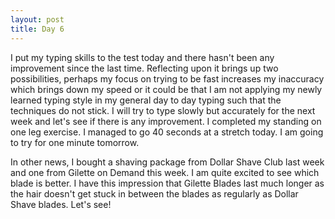 ```yaml
---
layout: post
title: Day 6
---
```


I put my typing skills to the test today and there hasn't been any improvement since the last time. Reflecting upon it brings up two possibilities, perhaps my focus on trying to be fast increases my inaccuracy which brings down my speed or it could be that I am not applying my newly learned typing style in my general day to day typing such that the techniques do not stick. I will try to type slowly but accurately for the next week and let's see if there is any improvement. I completed my standing on one leg exercise. I managed to go 40 seconds at a stretch today. I am going to try for one minute tomorrow.

In other news, I bought a shaving package from Dollar Shave Club last week and one from Gilette on Demand this week. I am quite excited to see which blade is better. I have this impression that Gilette Blades last much longer as the hair doesn't get stuck in between the blades as regularly as Dollar Shave blades. Let's see!
